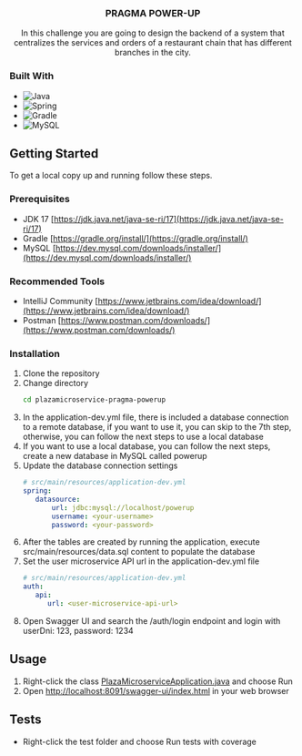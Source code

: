 <br />
<div align="center">
<h3 align="center">PRAGMA POWER-UP</h3>
  <p align="center">
    In this challenge you are going to design the backend of a system that centralizes the services and orders of a restaurant chain that has different branches in the city.
  </p>
</div>

### Built With

* ![Java](https://img.shields.io/badge/java-%23ED8B00.svg?style=for-the-badge&logo=java&logoColor=white)
* ![Spring](https://img.shields.io/badge/Spring-6DB33F?style=for-the-badge&logo=spring&logoColor=white)
* ![Gradle](https://img.shields.io/badge/Gradle-02303A.svg?style=for-the-badge&logo=Gradle&logoColor=white)
* ![MySQL](https://img.shields.io/badge/MySQL-00000F?style=for-the-badge&logo=mysql&logoColor=white)


<!-- GETTING STARTED -->
## Getting Started

To get a local copy up and running follow these steps.

### Prerequisites

* JDK 17 [https://jdk.java.net/java-se-ri/17](https://jdk.java.net/java-se-ri/17)
* Gradle [https://gradle.org/install/](https://gradle.org/install/)
* MySQL [https://dev.mysql.com/downloads/installer/](https://dev.mysql.com/downloads/installer/)

### Recommended Tools
* IntelliJ Community [https://www.jetbrains.com/idea/download/](https://www.jetbrains.com/idea/download/)
* Postman [https://www.postman.com/downloads/](https://www.postman.com/downloads/)

### Installation

1. Clone the repository
2. Change directory
   ```sh
   cd plazamicroservice-pragma-powerup
   ```
3. In the application-dev.yml file, there is included a database connection to a remote database, if you want to use it, you can skip to the 7th step, otherwise, you can follow the next steps to use a local database
4. If you want to use a local database, you can follow the next steps, create a new database in MySQL called powerup
5. Update the database connection settings
   ```yml
   # src/main/resources/application-dev.yml
   spring:
      datasource:
          url: jdbc:mysql://localhost/powerup
          username: <your-username>
          password: <your-password>
   ```
6. After the tables are created by running the application, execute src/main/resources/data.sql content to populate the database
7. Set the user microservice API url in the application-dev.yml file
   ```yml
   # src/main/resources/application-dev.yml
   auth:
      api:
         url: <user-microservice-api-url>
   ```
8. Open Swagger UI and search the /auth/login endpoint and login with userDni: 123, password: 1234

<!-- USAGE -->
## Usage

1. Right-click the class [PlazaMicroserviceApplication.java](src%2Fmain%2Fjava%2Fcom%2Fpragma%2Fpowerup%2Fplazamicroservice%2FPlazaMicroserviceApplication.java) and choose Run
2. Open [http://localhost:8091/swagger-ui/index.html](http://localhost:8091/swagger-ui/index.html) in your web browser

<!-- ROADMAP -->
## Tests

- Right-click the test folder and choose Run tests with coverage
